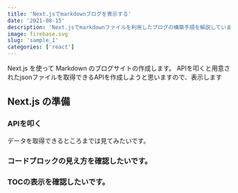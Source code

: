 ```yaml
---
title: 'Next.jsでmarkdownブログを表示する'
date: '2021-08-15'
description: 'Next.jsでmarkdownファイルを利用したブログの構築手順を解説しています。'
image: firebase.svg
slug: 'sample_1'
categories: ['react']
---
```


Next.js を使って Markdown のブログサイトの作成します。
APIを叩くと用意されたjsonファイルを取得できるAPIを作成しようと思いますので、表示します

## Next.js の準備

### APIを叩く

データを取得できるところまでは見てみたいです。

### コードブロックの見え方を確認したいです。

### TOCの表示を確認したいです。
